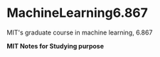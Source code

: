 # MachineLearning6.867
MIT's graduate course in machine learning, 6.867

**MIT Notes for Studying purpose**
